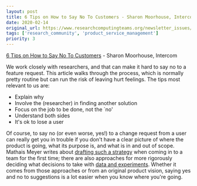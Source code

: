 ```yaml
---
layout: post
title: 6 Tips on How to Say No To Customers - Sharon Moorhouse, Intercom
date: 2020-02-14
original_url: https://www.researchcomputingteams.org/newsletter_issues/0006
tags: ['research_community', 'product_service_management']
priority: 3
---
```


<!-- markdownlint-disable MD033 -->
<!-- markdownlint-disable MD041 -->
<!-- markdownlint-disable MD049 -->

[6 Tips on How to Say No To Customers](https://www.intercom.com/blog/say-no-to-customers/) - Sharon Moorhouse, Intercom

We work closely with researchers, and that can make it hard to say no to a feature request.  This article walks through the process, which is normally pretty routine but can run the risk of leaving hurt feelings.   The tips most relevant to us are:

* Explain why
* Involve the (researcher) in finding another solution
* Focus on the job to be done, not the `no'
* Understand both sides
* It's ok to lose a user

Of course, to say no (or even worse, yes!) to a change request from a user can really get you in trouble if you don't have a clear picture of where the product is going, what its purpose is, and what is in and out of scope.  Mathais Meyer writes about [drafting such a strategy](https://www.paperplanes.de/2020/1/31/on-drafting-an-engineering-strategy.html) when coming in to a team for the first time; there are also approaches for more rigorously deciding what decisions to take with [data and experiments](https://www.infoq.com/articles/data-driven-decision-product-management/).  Whether it comes from those approaches or from an original product vision, saying yes and no to suggestions is a lot easier when you know where you're going.
